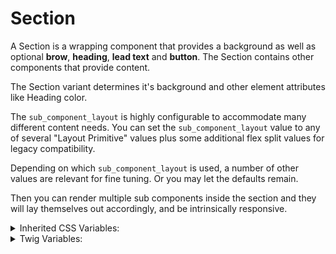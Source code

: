 <!-- This is the general documentation layout. Add or remove any sections as needed, but try to stay consistent across components. -->
# Section

A Section is a wrapping component that provides a background as well as optional **brow**, **heading**, **lead text** and **button**. The Section contains other components that provide content.

The Section variant determines it's background and other element attributes like Heading color.

The `sub_component_layout` is highly configurable to accommodate many different content needs. You can set the `sub_component_layout` value to any of several "Layout Primitive" values plus some additional flex split values for legacy compatibility.

Depending on which `sub_component_layout` is used, a number of other values are relevant for fine tuning. Or you may let the defaults remain.

Then you can render multiple sub components inside the section and they will lay themselves out accordingly, and be intrinsically responsive.

<details>
  <summary>Inherited CSS Variables:</summary>
    - `--measure`: Sets the *measure* or ideal content width or switching point for **Center** or **Switcher**
    - `--grid-min-width`: Sets the minimum content width for an item in the grid.
    - `--sidebar-direction`: Sets the the direction for the Sidebar layout. Sidebar left (default) = `row`, sidebar right = `row-reverse`.
    - `--sidebar-width`: Sets the sidebar width in ch.
</details>

<details>
  <summary>Twig Variables:</summary>

  ```
  variant: 'default',
  first_component: false,
  sub_component_layout: 'switcher',
  // center, stack
  align_items: false,
  // center, switcher
  measure: false,
  // cluster, grid, reel, stack, switcher
  gap: false,
  // grid
  grid_min_width: false,
  // with-sidebar
  sidebar_direction: false,
  // with-sidebar
  sidebar_width: false,
  background_image_url: "",
  brow_data: {
    variant: "default",
    part_one: "Brow Example",
    part_two: "",
  },
  heading: 'Heading Example',
  text: '...',
  button_data: {
    label: "Button",
    href: "#",
    variant: "primary",
  },
  sub_component_data: [
    ...,
    ...
  ],
  section_classes: [] // array of additional classes to add to the section - for example 'headings-mgt' is used for auto-adjusting Storybook subcomponent headings
  ```,
  ```
</details>
